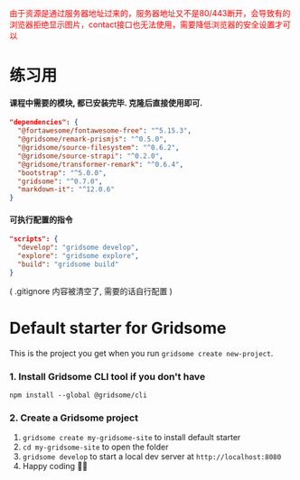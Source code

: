 <font color=red>由于资源是通过服务器地址过来的，服务器地址又不是80/443断开，会导致有的浏览器拒绝显示图片，contact接口也无法使用，需要降低浏览器的安全设置才可以</font>

# 练习用

#### 课程中需要的模块, 都已安装完毕. 克隆后直接使用即可. 

```json
"dependencies": {
  "@fortawesome/fontawesome-free": "^5.15.3",
  "@gridsome/remark-prismjs": "^0.5.0",
  "@gridsome/source-filesystem": "^0.6.2",
  "@gridsome/source-strapi": "^0.2.0",
  "@gridsome/transformer-remark": "^0.6.4",
  "bootstrap": "^5.0.0",
  "gridsome": "^0.7.0",
  "markdown-it": "^12.0.6"
}
```

#### 可执行配置的指令

```json
"scripts": {
  "develop": "gridsome develop",
  "explore": "gridsome explore",
  "build": "gridsome build"
}
```

(  .gitignore 内容被清空了, 需要的话自行配置 )





# Default starter for Gridsome

This is the project you get when you run `gridsome create new-project`.

### 1. Install Gridsome CLI tool if you don't have

`npm install --global @gridsome/cli`

### 2. Create a Gridsome project

1. `gridsome create my-gridsome-site` to install default starter
2. `cd my-gridsome-site` to open the folder
3. `gridsome develop` to start a local dev server at `http://localhost:8080`
4. Happy coding 🎉🙌
